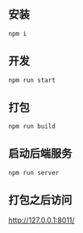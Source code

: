 ## 安装

``` bash
npm i
```

## 开发

``` bash
npm run start
```

## 打包

``` bash
npm run build
```

## 启动后端服务

``` bash
npm run server
```

## 打包之后访问

http://127.0.0.1:8011/